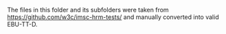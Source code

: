 The files in this folder and its subfolders were taken from https://github.com/w3c/imsc-hrm-tests/
and manually converted into valid EBU-TT-D.